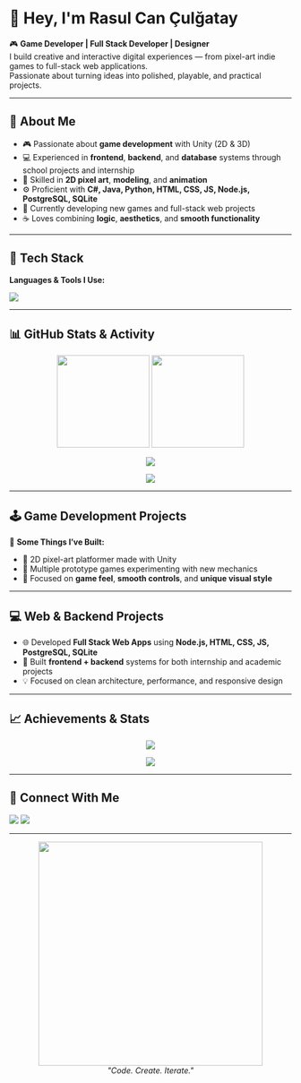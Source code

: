 # 👋 Hey, I'm Rasul Can Çulğatay

🎮 **Game Developer | Full Stack Developer | Designer**  
I build creative and interactive digital experiences — from pixel-art indie games to full-stack web applications.  
Passionate about turning ideas into polished, playable, and practical projects.

---

## 🚀 About Me
- 🎮 Passionate about **game development** with Unity (2D & 3D)  
- 💻 Experienced in **frontend**, **backend**, and **database** systems through school projects and internship  
- 🎨 Skilled in **2D pixel art**, **modeling**, and **animation**  
- ⚙️ Proficient with **C#, Java, Python, HTML, CSS, JS, Node.js, PostgreSQL, SQLite**  
- 🌱 Currently developing new games and full-stack web projects  
- ☕ Loves combining **logic**, **aesthetics**, and **smooth functionality**

---

## 🧠 Tech Stack
**Languages & Tools I Use:**
<p align="left">
  <img src="https://skillicons.dev/icons?i=unity,cs,java,python,html,css,js,nodejs,postgresql,sqlite,vscode,git,github,blender" />
</p>

---

## 📊 GitHub Stats & Activity
<p align="center">
  <img src="https://github-readme-stats.vercel.app/api?username=canresul07&show_icons=true&theme=radical" height="165" />
  <img src="https://github-readme-stats.vercel.app/api/top-langs/?username=canresul07&layout=compact&theme=radical" height="165" />
</p>

<p align="center">
  <img src="https://github-readme-streak-stats.herokuapp.com/?user=canresul07&theme=radical" />
</p>

<p align="center">
  <img src="https://github-contributor-stats.vercel.app/api?username=canresul07&limit=5&theme=radical&combine_all_yearly_contributions=true" />
</p>

---

## 🕹️ Game Development Projects
🎯 **Some Things I’ve Built:**
- 🧩 2D pixel-art platformer made with Unity  
- 🚗 Multiple prototype games experimenting with new mechanics  
- 🎨 Focused on **game feel**, **smooth controls**, and **unique visual style**

---

## 💻 Web & Backend Projects
- 🌐 Developed **Full Stack Web Apps** using **Node.js, HTML, CSS, JS, PostgreSQL, SQLite**  
- 🧱 Built **frontend + backend** systems for both internship and academic projects  
- 💡 Focused on clean architecture, performance, and responsive design  

---

## 📈 Achievements & Stats
<p align="center">
  <img src="https://github-profile-summary-cards.vercel.app/api/cards/profile-details?username=canresul07&theme=radical" />
</p>

<p align="center">
  <img src="https://github-profile-trophy.vercel.app/?username=canresul07&theme=radical&no-frame=true&row=1&column=6" />
</p>

---

## 💬 Connect With Me
<p align="left">
  <a href="mailto:rcculgatay@gmail.com"><img src="https://img.shields.io/badge/Email-Contact-red?style=for-the-badge&logo=gmail" /></a>
  <a href="https://www.linkedin.com/in/rasul-can-%C3%A7ul%C4%9Fatay-0b5525347/"><img src="https://img.shields.io/badge/LinkedIn-Rasul%20Can%20Çulğatay-blue?style=for-the-badge&logo=linkedin" /></a>
</p>

---

<p align="center">
  <img src="https://raw.githubusercontent.com/canresul07/canresul07/main/assets/dev.gif" width="400px" /><br>
  <em>"Code. Create. Iterate."</em>
</p>

